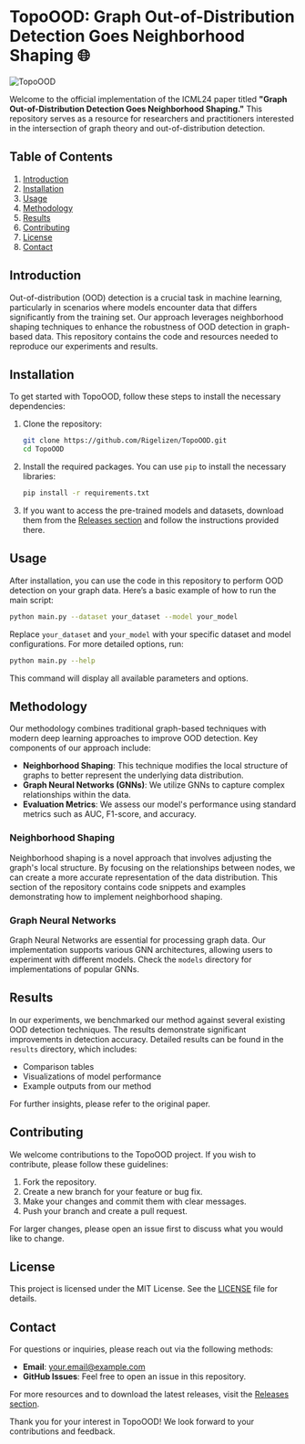 # TopoOOD: Graph Out-of-Distribution Detection Goes Neighborhood Shaping 🌐

![TopoOOD](https://img.shields.io/badge/TopoOOD-Graph_Out_of_Distribution_Detection-brightgreen)

Welcome to the official implementation of the ICML24 paper titled **"Graph Out-of-Distribution Detection Goes Neighborhood Shaping."** This repository serves as a resource for researchers and practitioners interested in the intersection of graph theory and out-of-distribution detection.

## Table of Contents

1. [Introduction](#introduction)
2. [Installation](#installation)
3. [Usage](#usage)
4. [Methodology](#methodology)
5. [Results](#results)
6. [Contributing](#contributing)
7. [License](#license)
8. [Contact](#contact)

## Introduction

Out-of-distribution (OOD) detection is a crucial task in machine learning, particularly in scenarios where models encounter data that differs significantly from the training set. Our approach leverages neighborhood shaping techniques to enhance the robustness of OOD detection in graph-based data. This repository contains the code and resources needed to reproduce our experiments and results.

## Installation

To get started with TopoOOD, follow these steps to install the necessary dependencies:

1. Clone the repository:

   ```bash
   git clone https://github.com/Rigelizen/TopoOOD.git
   cd TopoOOD
   ```

2. Install the required packages. You can use `pip` to install the necessary libraries:

   ```bash
   pip install -r requirements.txt
   ```

3. If you want to access the pre-trained models and datasets, download them from the [Releases section](https://github.com/Rigelizen/TopoOOD/releases) and follow the instructions provided there.

## Usage

After installation, you can use the code in this repository to perform OOD detection on your graph data. Here’s a basic example of how to run the main script:

```bash
python main.py --dataset your_dataset --model your_model
```

Replace `your_dataset` and `your_model` with your specific dataset and model configurations. For more detailed options, run:

```bash
python main.py --help
```

This command will display all available parameters and options.

## Methodology

Our methodology combines traditional graph-based techniques with modern deep learning approaches to improve OOD detection. Key components of our approach include:

- **Neighborhood Shaping**: This technique modifies the local structure of graphs to better represent the underlying data distribution.
- **Graph Neural Networks (GNNs)**: We utilize GNNs to capture complex relationships within the data.
- **Evaluation Metrics**: We assess our model's performance using standard metrics such as AUC, F1-score, and accuracy.

### Neighborhood Shaping

Neighborhood shaping is a novel approach that involves adjusting the graph's local structure. By focusing on the relationships between nodes, we can create a more accurate representation of the data distribution. This section of the repository contains code snippets and examples demonstrating how to implement neighborhood shaping.

### Graph Neural Networks

Graph Neural Networks are essential for processing graph data. Our implementation supports various GNN architectures, allowing users to experiment with different models. Check the `models` directory for implementations of popular GNNs.

## Results

In our experiments, we benchmarked our method against several existing OOD detection techniques. The results demonstrate significant improvements in detection accuracy. Detailed results can be found in the `results` directory, which includes:

- Comparison tables
- Visualizations of model performance
- Example outputs from our method

For further insights, please refer to the original paper.

## Contributing

We welcome contributions to the TopoOOD project. If you wish to contribute, please follow these guidelines:

1. Fork the repository.
2. Create a new branch for your feature or bug fix.
3. Make your changes and commit them with clear messages.
4. Push your branch and create a pull request.

For larger changes, please open an issue first to discuss what you would like to change.

## License

This project is licensed under the MIT License. See the [LICENSE](LICENSE) file for details.

## Contact

For questions or inquiries, please reach out via the following methods:

- **Email**: [your.email@example.com](mailto:your.email@example.com)
- **GitHub Issues**: Feel free to open an issue in this repository.

For more resources and to download the latest releases, visit the [Releases section](https://github.com/Rigelizen/TopoOOD/releases). 

Thank you for your interest in TopoOOD! We look forward to your contributions and feedback.